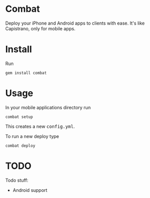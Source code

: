 # Combat

Deploy your iPhone and Android apps to clients with ease. It's like Capistrano, only for mobile apps.

# Install

Run

    gem install combat


# Usage

In your mobile applications directory run

    combat setup
    
This creates a new <tt>config.yml</tt>.

To run a new deploy type

    combat deploy

# TODO

Todo stuff:

 * Android support